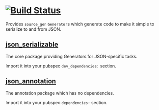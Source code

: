 # [![Build Status](https://travis-ci.org/dart-lang/json_serializable.svg?branch=master)](https://travis-ci.org/dart-lang/json_serializable)

Provides `source_gen` `Generator`s which generate code to
make it simple to serialize to and from JSON.

## [json_serializable]

The core package providing Generators for JSON-specific tasks.

Import it into your pubspec `dev_dependencies:` section.

## [json_annotation]

The annotation package which has no dependencies.

Import it into your pubspec `dependencies:` section.

[json_serializable]: https://github.com/dart-lang/json_serializable/blob/master/json_serializable/README.md
[json_annotation]: https://github.com/dart-lang/json_serializable/blob/master/json_annotation/README.md
